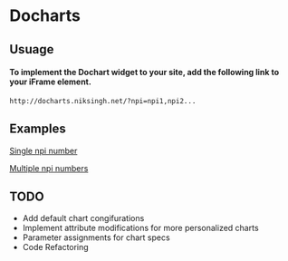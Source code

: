 # Docharts

## Usuage
#### To implement the Dochart widget to your site, add the following link to your iFrame element. 
`http://docharts.niksingh.net/?npi=npi1,npi2...`


## Examples

[Single npi number](http://docharts.niksingh.net/?npi=1366445108)

[Multiple npi numbers](http://docharts.niksingh.net/?npi=1518929637,1760466460)


## TODO
* Add default chart congifurations
* Implement attribute modifications for more personalized charts
* Parameter assignments for chart specs
* Code Refactoring
